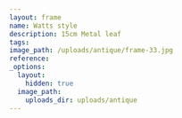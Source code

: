 ```yaml
---
layout: frame
name: Watts style
description: 15cm Metal leaf
tags:
image_path: /uploads/antique/frame-33.jpg
reference:
_options:
  layout:
    hidden: true
  image_path:
    uploads_dir: uploads/antique
---
```

